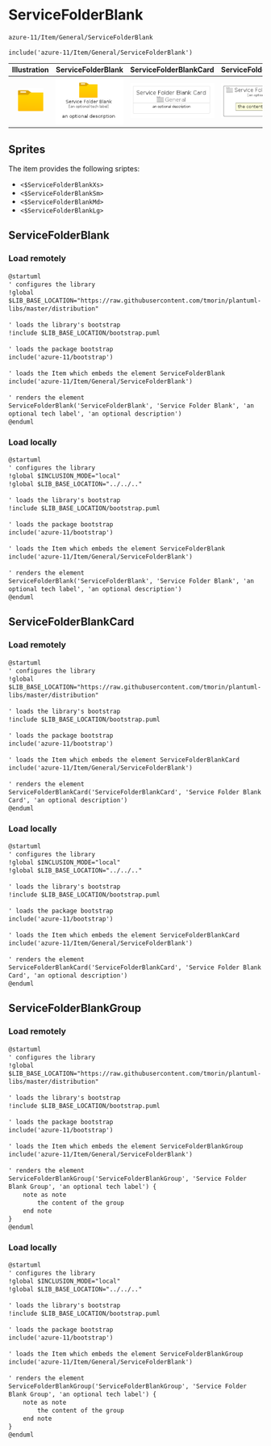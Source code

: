 # ServiceFolderBlank


```text
azure-11/Item/General/ServiceFolderBlank
```

```text
include('azure-11/Item/General/ServiceFolderBlank')
```



| Illustration | ServiceFolderBlank | ServiceFolderBlankCard | ServiceFolderBlankGroup |
| :---: | :---: | :---: | :---: |
| ![illustration for Illustration](../../../azure-11/Item/General/ServiceFolderBlank.png) | ![illustration for ServiceFolderBlank](../../../azure-11/Item/General/ServiceFolderBlank.Local.png) | ![illustration for ServiceFolderBlankCard](../../../azure-11/Item/General/ServiceFolderBlankCard.Local.png) | ![illustration for ServiceFolderBlankGroup](../../../azure-11/Item/General/ServiceFolderBlankGroup.Local.png) |



## Sprites
The item provides the following sriptes:

- `<$ServiceFolderBlankXs>`
- `<$ServiceFolderBlankSm>`
- `<$ServiceFolderBlankMd>`
- `<$ServiceFolderBlankLg>`





## ServiceFolderBlank

### Load remotely
```plantuml
@startuml
' configures the library
!global $LIB_BASE_LOCATION="https://raw.githubusercontent.com/tmorin/plantuml-libs/master/distribution"

' loads the library's bootstrap
!include $LIB_BASE_LOCATION/bootstrap.puml

' loads the package bootstrap
include('azure-11/bootstrap')

' loads the Item which embeds the element ServiceFolderBlank
include('azure-11/Item/General/ServiceFolderBlank')

' renders the element
ServiceFolderBlank('ServiceFolderBlank', 'Service Folder Blank', 'an optional tech label', 'an optional description')
@enduml
```

### Load locally
```plantuml
@startuml
' configures the library
!global $INCLUSION_MODE="local"
!global $LIB_BASE_LOCATION="../../.."

' loads the library's bootstrap
!include $LIB_BASE_LOCATION/bootstrap.puml

' loads the package bootstrap
include('azure-11/bootstrap')

' loads the Item which embeds the element ServiceFolderBlank
include('azure-11/Item/General/ServiceFolderBlank')

' renders the element
ServiceFolderBlank('ServiceFolderBlank', 'Service Folder Blank', 'an optional tech label', 'an optional description')
@enduml
```

## ServiceFolderBlankCard

### Load remotely
```plantuml
@startuml
' configures the library
!global $LIB_BASE_LOCATION="https://raw.githubusercontent.com/tmorin/plantuml-libs/master/distribution"

' loads the library's bootstrap
!include $LIB_BASE_LOCATION/bootstrap.puml

' loads the package bootstrap
include('azure-11/bootstrap')

' loads the Item which embeds the element ServiceFolderBlankCard
include('azure-11/Item/General/ServiceFolderBlank')

' renders the element
ServiceFolderBlankCard('ServiceFolderBlankCard', 'Service Folder Blank Card', 'an optional description')
@enduml
```

### Load locally
```plantuml
@startuml
' configures the library
!global $INCLUSION_MODE="local"
!global $LIB_BASE_LOCATION="../../.."

' loads the library's bootstrap
!include $LIB_BASE_LOCATION/bootstrap.puml

' loads the package bootstrap
include('azure-11/bootstrap')

' loads the Item which embeds the element ServiceFolderBlankCard
include('azure-11/Item/General/ServiceFolderBlank')

' renders the element
ServiceFolderBlankCard('ServiceFolderBlankCard', 'Service Folder Blank Card', 'an optional description')
@enduml
```

## ServiceFolderBlankGroup

### Load remotely
```plantuml
@startuml
' configures the library
!global $LIB_BASE_LOCATION="https://raw.githubusercontent.com/tmorin/plantuml-libs/master/distribution"

' loads the library's bootstrap
!include $LIB_BASE_LOCATION/bootstrap.puml

' loads the package bootstrap
include('azure-11/bootstrap')

' loads the Item which embeds the element ServiceFolderBlankGroup
include('azure-11/Item/General/ServiceFolderBlank')

' renders the element
ServiceFolderBlankGroup('ServiceFolderBlankGroup', 'Service Folder Blank Group', 'an optional tech label') {
    note as note
        the content of the group
    end note
}
@enduml
```

### Load locally
```plantuml
@startuml
' configures the library
!global $INCLUSION_MODE="local"
!global $LIB_BASE_LOCATION="../../.."

' loads the library's bootstrap
!include $LIB_BASE_LOCATION/bootstrap.puml

' loads the package bootstrap
include('azure-11/bootstrap')

' loads the Item which embeds the element ServiceFolderBlankGroup
include('azure-11/Item/General/ServiceFolderBlank')

' renders the element
ServiceFolderBlankGroup('ServiceFolderBlankGroup', 'Service Folder Blank Group', 'an optional tech label') {
    note as note
        the content of the group
    end note
}
@enduml
```

